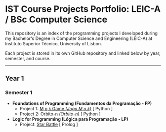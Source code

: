# IST Course Projects Portfolio: LEIC-A / BSc Computer Science

This repository is an index of the programming projects I developed during my Bachelor's Degree in Computer Science and Engineering (LEIC-A) at Instituto Superior Técnico, University of Lisbon.

Each project is stored in its own GitHub repository and linked below by year, semester, and course.

---

## Year 1

### Semester 1

- **Foundations of Programming (Fundamentos da Programação - FP)**
  - Project 1: [M,n,k Game *(Jogo M,n,k)*](https://github.com/brunobrsr1/mnk-game) [ Python ]
  - Project 2: [Orbito-n *(Orbito-n)*](https://github.com/brunobrsr1/orbito-n) [ Python ]
- **Logic for Programming (Lógica para Programação - LP)**
  - Project: [Star Battle](https://github.com/brunobrsr1/star-battle) [ Prolog ]
